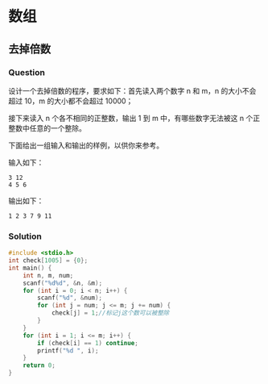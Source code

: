 # 数组

## 去掉倍数

### Question

设计一个去掉倍数的程序，要求如下：首先读入两个数字 n 和 m，n 的大小不会超过 10，m 的大小都不会超过 10000；

接下来读入 n 个各不相同的正整数，输出 1 到 m 中，有哪些数字无法被这 n 个正整数中任意的一个整除。

下面给出一组输入和输出的样例，以供你来参考。

输入如下：

```shell
3 12
4 5 6
```

输出如下：

```shell
1 2 3 7 9 11
```

### Solution

```c
#include <stdio.h>
int check[1005] = {0};
int main() {
    int n, m, num;
    scanf("%d%d", &n, &m);
    for (int i = 0; i < n; i++) {
        scanf("%d", &num);
        for (int j = num; j <= m; j += num) {
            check[j] = 1;//标记j这个数可以被整除
        }
    }
    for (int i = 1; i <= m; i++) {
        if (check[i] == 1) continue;
        printf("%d ", i);
    }
    return 0;
}
```


